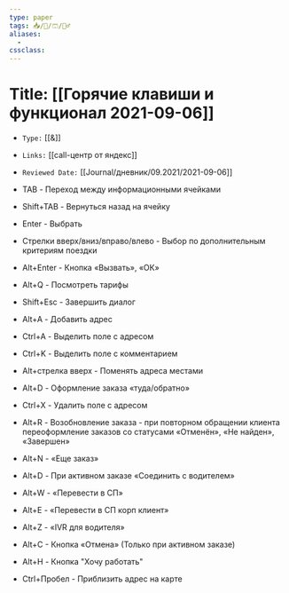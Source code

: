 ```yaml
---
type: paper
tags: 📥️/📜️/🩳/👷‍♂️
aliases:
  - 
cssclass: 
---
```



# Title: **[[Горячие клавиши и функционал 2021-09-06]]**
- `Type:` [[&]]
- `Links:` [[call-центр от яндекс]]
- `Reviewed Date:` [[Journal/дневник/09.2021/2021-09-06]]
  

-   TAB - Переход между информационными ячейками
-   Shift+TAB - Вернуться назад на ячейку
-   Enter - Выбрать
-   Стрелки вверх/вниз/вправо/влево - Выбор по дополнительным критериям поездки
-   Alt+Enter - Кнопка «Вызвать», «ОК»
-   Alt+Q - Посмотреть тарифы
-   Shift+Esc - Завершить диалог
-   Alt+A - Добавить адрес
-   Ctrl+A - Выделить поле с адресом
-   Ctrl+K - Выделить поле с комментарием
-   Alt+стрелка вверх - Поменять адреса местами
-   Alt+D - Оформление заказа «туда/обратно»
-   Ctrl+X - Удалить поле с адресом
-   Alt+R - Возобновление заказа - при повторном обращении клиента переоформление заказов со статусами «Отменён», «Не найден», «Завершен»
-   Alt+N - «Еще заказ»
-   Alt+D - При активном заказе «Соединить с водителем»
-   Alt+W - «Перевести в СП»
-   Alt+E - «Перевести в СП корп клиент»
-   Alt+Z - «IVR для водителя»
-   Alt+С - Кнопка «Отмена» (Только при активном заказе)
-   Alt+H - Кнопка "Хочу работать"
-   Ctrl+Пробел - Приблизить адрес на карте